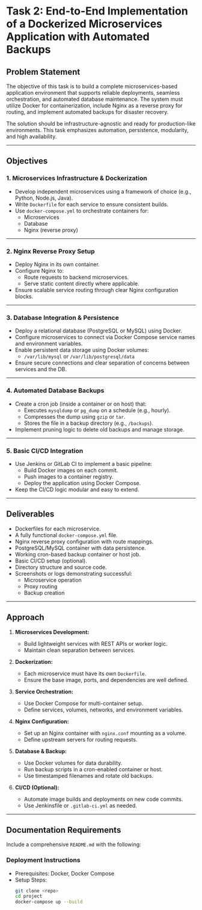 # Task 2: End-to-End Implementation of a Dockerized Microservices Application with Automated Backups

## Problem Statement

The objective of this task is to build a complete microservices-based application environment that supports reliable deployments, seamless orchestration, and automated database maintenance. The system must utilize Docker for containerization, include Nginx as a reverse proxy for routing, and implement automated backups for disaster recovery.

The solution should be infrastructure-agnostic and ready for production-like environments. This task emphasizes automation, persistence, modularity, and high availability.

---

## Objectives

### 1. Microservices Infrastructure & Dockerization

- Develop independent microservices using a framework of choice (e.g., Python, Node.js, Java).
- Write `Dockerfile` for each service to ensure consistent builds.
- Use `docker-compose.yml` to orchestrate containers for:
  - Microservices
  - Database
  - Nginx (reverse proxy)

---

### 2. Nginx Reverse Proxy Setup

- Deploy Nginx in its own container.
- Configure Nginx to:
  - Route requests to backend microservices.
  - Serve static content directly where applicable.
- Ensure scalable service routing through clear Nginx configuration blocks.

---

### 3. Database Integration & Persistence

- Deploy a relational database (PostgreSQL or MySQL) using Docker.
- Configure microservices to connect via Docker Compose service names and environment variables.
- Enable persistent data storage using Docker volumes:
  - `/var/lib/mysql` or `/var/lib/postgresql/data`
- Ensure secure connections and clear separation of concerns between services and the DB.

---

### 4. Automated Database Backups

- Create a cron job (inside a container or on host) that:
  - Executes `mysqldump` or `pg_dump` on a schedule (e.g., hourly).
  - Compresses the dump using `gzip` or `tar`.
  - Stores the file in a backup directory (e.g., `/backups`).
- Implement pruning logic to delete old backups and manage storage.

---

### 5. Basic CI/CD Integration

- Use Jenkins or GitLab CI to implement a basic pipeline:
  - Build Docker images on each commit.
  - Push images to a container registry.
  - Deploy the application using Docker Compose.
- Keep the CI/CD logic modular and easy to extend.

---

## Deliverables

- Dockerfiles for each microservice.
- A fully functional `docker-compose.yml` file.
- Nginx reverse proxy configuration with route mappings.
- PostgreSQL/MySQL container with data persistence.
- Working cron-based backup container or host job.
- Basic CI/CD setup (optional).
- Directory structure and source code.
- Screenshots or logs demonstrating successful:
  - Microservice operation
  - Proxy routing
  - Backup creation

---

## Approach

1. **Microservices Development:**
   - Build lightweight services with REST APIs or worker logic.
   - Maintain clean separation between services.

2. **Dockerization:**
   - Each microservice must have its own `Dockerfile`.
   - Ensure the base image, ports, and dependencies are well defined.

3. **Service Orchestration:**
   - Use Docker Compose for multi-container setup.
   - Define services, volumes, networks, and environment variables.

4. **Nginx Configuration:**
   - Set up an Nginx container with `nginx.conf` mounting as a volume.
   - Define upstream servers for routing requests.

5. **Database & Backup:**
   - Use Docker volumes for data durability.
   - Run backup scripts in a cron-enabled container or host.
   - Use timestamped filenames and rotate old backups.

6. **CI/CD (Optional):**
   - Automate image builds and deployments on new code commits.
   - Use Jenkinsfile or `.gitlab-ci.yml` as needed.

---

## Documentation Requirements

Include a comprehensive `README.md` with the following:

### Deployment Instructions

- Prerequisites: Docker, Docker Compose
- Setup Steps:
  ```bash
  git clone <repo>
  cd project
  docker-compose up --build
